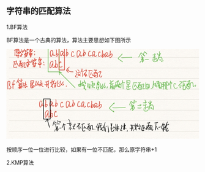 ## 字符串的匹配算法

1.BF算法

BF算法是一个古典的算法，算法主要思想如下图所示

![img](images/VllsE.png)

按顺序一位一位进行比较，如果有一位不匹配，那么原字符串+1

2.KMP算法